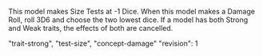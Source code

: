 This model makes Size Tests at -1 Dice.
When this model makes a Damage Roll, roll 3D6 and choose the two lowest dice.
If a model has both Strong and Weak traits, the effects of both are cancelled.

"trait-strong", "test-size", "concept-damage"
"revision": 1